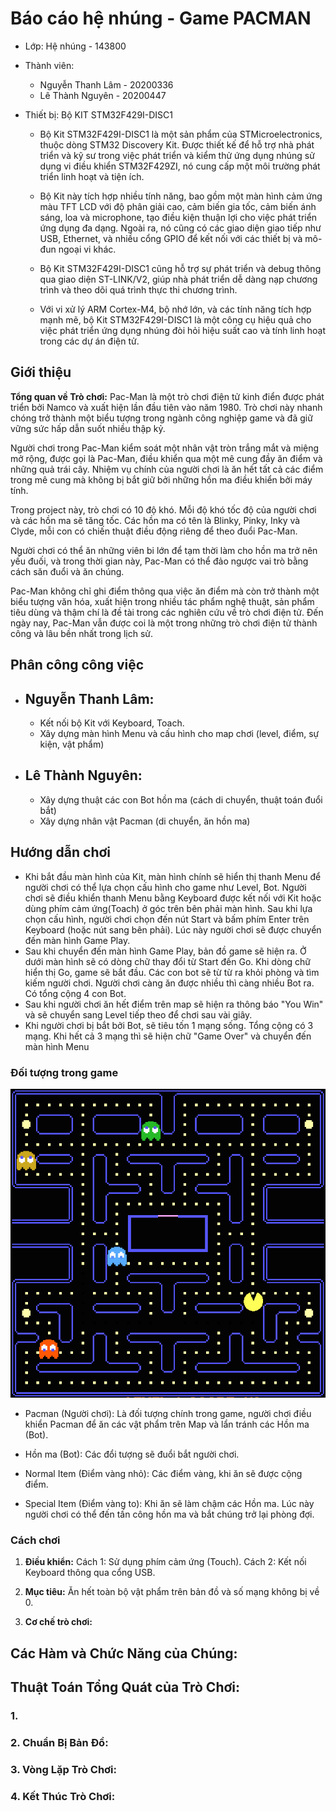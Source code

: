 # Báo cáo hệ nhúng - Game PACMAN

- Lớp: Hệ nhúng - 143800
- Thành viên:
  - Nguyễn Thanh Lâm - 20200336
  - Lê Thành Nguyên - 20200447
- Thiết bị: Bộ KIT STM32F429I-DISC1

  - Bộ Kit STM32F429I-DISC1 là một sản phẩm của STMicroelectronics, thuộc dòng STM32 Discovery Kit. Được thiết kế để hỗ trợ nhà phát triển và kỹ sư trong việc phát triển và kiểm thử ứng dụng nhúng sử dụng vi điều khiển STM32F429ZI, nó cung cấp một môi trường phát triển linh hoạt và tiện ích.

  - Bộ Kit này tích hợp nhiều tính năng, bao gồm một màn hình cảm ứng màu TFT LCD với độ phân giải cao, cảm biến gia tốc, cảm biến ánh sáng, loa và microphone, tạo điều kiện thuận lợi cho việc phát triển ứng dụng đa dạng. Ngoài ra, nó cũng có các giao diện giao tiếp như USB, Ethernet, và nhiều cổng GPIO để kết nối với các thiết bị và mô-đun ngoại vi khác.

  - Bộ Kit STM32F429I-DISC1 cũng hỗ trợ sự phát triển và debug thông qua giao diện ST-LINK/V2, giúp nhà phát triển dễ dàng nạp chương trình và theo dõi quá trình thực thi chương trình.

  - Với vi xử lý ARM Cortex-M4, bộ nhớ lớn, và các tính năng tích hợp mạnh mẽ, bộ Kit STM32F429I-DISC1 là một công cụ hiệu quả cho việc phát triển ứng dụng nhúng đòi hỏi hiệu suất cao và tính linh hoạt trong các dự án điện tử.

## Giới thiệu

<!-- %<Khái quát về trò chơi>% -->

**Tổng quan về Trò chơi:**
Pac-Man là một trò chơi điện tử kinh điển được phát triển bởi Namco và xuất hiện lần đầu tiên vào năm 1980. Trò chơi này nhanh chóng trở thành một biểu tượng trong ngành công nghiệp game và đã giữ vững sức hấp dẫn suốt nhiều thập kỷ.

Người chơi trong Pac-Man kiểm soát một nhân vật tròn trắng mắt và miệng mở rộng, được gọi là Pac-Man, điều khiển qua một mê cung đầy ăn điểm và những quả trái cây. Nhiệm vụ chính của người chơi là ăn hết tất cả các điểm trong mê cung mà không bị bắt giữ bởi những hồn ma điều khiển bởi máy tính.

Trong project này, trò chơi có 10 độ khó. Mỗi độ khó tốc độ của người chơi và các hồn ma sẽ tăng tốc. Các hồn ma có tên là Blinky, Pinky, Inky và Clyde, mỗi con có chiến thuật điều động riêng để theo đuổi Pac-Man.

Người chơi có thể ăn những viên bi lớn để tạm thời làm cho hồn ma trở nên yếu đuối, và trong thời gian này, Pac-Man có thể đảo ngược vai trò bằng cách săn đuổi và ăn chúng.

Pac-Man không chỉ ghi điểm thông qua việc ăn điểm mà còn trở thành một biểu tượng văn hóa, xuất hiện trong nhiều tác phẩm nghệ thuật, sản phẩm tiêu dùng và thậm chí là đề tài trong các nghiên cứu về trò chơi điện tử. Đến ngày nay, Pac-Man vẫn được coi là một trong những trò chơi điện tử thành công và lâu bền nhất trong lịch sử.

## Phân công công việc

- ## Nguyễn Thanh Lâm:

  - Kết nối bộ Kit với Keyboard, Toach.
  - Xây dựng màn hình Menu và cấu hình cho map chơi (level, điểm, sự kiện, vật phẩm)

- ## Lê Thành Nguyên:
  - Xây dựng thuật các con Bot hồn ma (cách di chuyển, thuật toán đuổi bắt)
  - Xây dựng nhân vật Pacman (di chuyển, ăn hồn ma)

## Hướng dẫn chơi

- Khi bắt đầu màn hình của Kit, màn hình chính sẽ hiển thị thanh Menu để người chơi có thể lựa chọn cấu hình cho game như Level, Bot. Người chơi sẽ điều khiển thanh Menu bằng Keyboard được kết nối với Kit hoặc dùng phím cảm ứng(Toach) ở góc trên bên phải màn hình. Sau khi lựa chọn cấu hình, người chơi chọn đến nút Start và bấm phím Enter trên Keyboard (hoặc nút sang bên phải). Lúc này người chơi sẽ được chuyển đến màn hình Game Play.
- Sau khi chuyển đến màn hình Game Play, bản đồ game sẽ hiện ra. Ở dưới màn hình sẽ có dòng chữ thay đổi từ Start đến Go. Khi dòng chữ hiển thị Go, game sẽ bắt đầu. Các con bot sẽ từ từ ra khỏi phòng và tìm kiếm người chơi. Người chơi càng ăn được nhiều thì càng nhiều Bot ra. Có tổng cộng 4 con Bot.
- Sau khi người chơi ăn hết điểm trên map sẽ hiện ra thông báo "You Win" và sẽ chuyển sang Level tiếp theo để chơi sau vài giây.
- Khi người chơi bị bắt bởi Bot, sẽ tiêu tốn 1 mạng sống. Tổng cộng có 3 mạng. Khi hết cả 3 mạng thì sẽ hiện chữ "Game Over" và chuyển đến màn hình Menu

### Đối tượng trong game

![Alt text](image/map.jpg)

- Pacman (Người chơi): Là đối tượng chính trong game, người chơi điều khiển Pacman để ăn các vật phẩm trên Map và lẩn tránh các Hồn ma (Bot).

- Hồn ma (Bot):
  Các đổi tượng sẽ đuổi bắt người chơi.

- Normal Item (Điểm vàng nhỏ): Các điểm vàng, khi ăn sẽ được cộng điểm.

- Special Item (Điểm vàng to): Khi ăn sẽ làm chậm các Hồn ma. Lúc này người chơi có thể đến tấn công hồn ma và bắt chúng trở lại phòng đợi.

### Cách chơi

1. **Điều khiển:**
   Cách 1: Sử dụng phím cảm ứng (Touch).
   Cách 2: Kết nối Keyboard thông qua cổng USB.
2. **Mục tiêu:**
   Ăn hết toàn bộ vật phẩm trên bản đồ và số mạng không bị về 0.

3. **Cơ chế trò chơi:**

## Các Hàm và Chức Năng của Chúng:

## Thuật Toán Tổng Quát của Trò Chơi:

### 1.

### 2. **Chuẩn Bị Bản Đồ**:

### 3. **Vòng Lặp Trò Chơi**:

### 4. **Kết Thúc Trò Chơi**:

